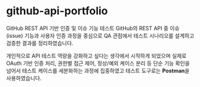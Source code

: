 # github-api-portfolio
GitHub REST API 기반 인증 및 이슈 기능 테스트
GitHub의 REST API 중 이슈(issue) 기능과 사용자 인증 과정을 중심으로
QA 관점에서 테스트 시나리오를 설계하고 검증한 결과를 정리하였습니다.

개인적으로 API 테스트 역량을 강화하고 싶다는 생각에서 시작하게 되었으며
실제로 OAuth 기반 인증 처리, 권한별 접근 제어, 정상/예외 케이스 분리 등 단순 기능 확인을 넘어서 테스트 케이스를 세분화하는 과정에 집중하였고 테스트 도구로는 **Postman**을 사용하였습니다.
